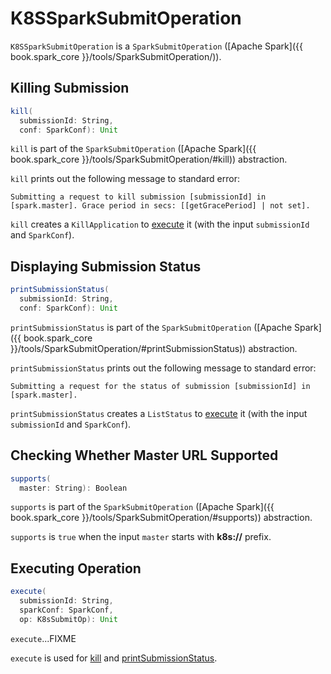 # K8SSparkSubmitOperation

`K8SSparkSubmitOperation` is a `SparkSubmitOperation` ([Apache Spark]({{ book.spark_core }}/tools/SparkSubmitOperation/)).

## <span id="kill"> Killing Submission

```scala
kill(
  submissionId: String,
  conf: SparkConf): Unit
```

`kill` is part of the `SparkSubmitOperation` ([Apache Spark]({{ book.spark_core }}/tools/SparkSubmitOperation/#kill)) abstraction.

`kill` prints out the following message to standard error:

```text
Submitting a request to kill submission [submissionId] in [spark.master]. Grace period in secs: [[getGracePeriod] | not set].
```

`kill` creates a `KillApplication` to [execute](#execute) it (with the input `submissionId` and `SparkConf`).

## <span id="printSubmissionStatus"> Displaying Submission Status

```scala
printSubmissionStatus(
  submissionId: String,
  conf: SparkConf): Unit
```

`printSubmissionStatus` is part of the `SparkSubmitOperation` ([Apache Spark]({{ book.spark_core }}/tools/SparkSubmitOperation/#printSubmissionStatus)) abstraction.

`printSubmissionStatus` prints out the following message to standard error:

```text
Submitting a request for the status of submission [submissionId] in [spark.master].
```

`printSubmissionStatus` creates a `ListStatus` to [execute](#execute) it (with the input `submissionId` and `SparkConf`).

## <span id="supports"> Checking Whether Master URL Supported

```scala
supports(
  master: String): Boolean
```

`supports` is part of the `SparkSubmitOperation` ([Apache Spark]({{ book.spark_core }}/tools/SparkSubmitOperation/#supports)) abstraction.

`supports` is `true` when the input `master` starts with **k8s://** prefix.

## <span id="execute"> Executing Operation

```scala
execute(
  submissionId: String,
  sparkConf: SparkConf,
  op: K8sSubmitOp): Unit
```

`execute`...FIXME

`execute` is used for [kill](#kill) and [printSubmissionStatus](#printSubmissionStatus).
